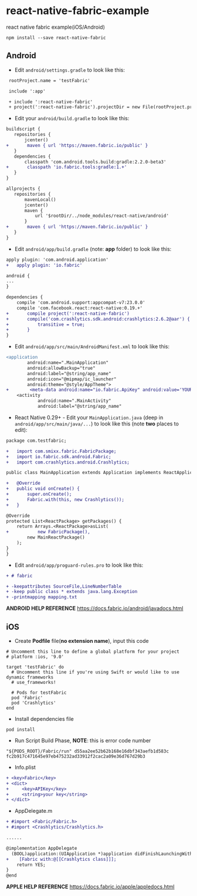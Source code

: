 # react-native-fabric-example
react native fabric example(iOS/Android)

 ```
 npm install --save react-native-fabric

 ```

## Android

* Edit `android/settings.gradle` to look like this:
 ```diff
  rootProject.name = 'testFabric'

  include ':app'

  + include ':react-native-fabric'
  + project(':react-native-fabric').projectDir = new File(rootProject.projectDir, '../node_modules/react-native-fabric/android')
  ```

* Edit your `android/build.gradle` to look like this:

 ```diff
buildscript {
    repositories {
        jcenter()
+       maven { url 'https://maven.fabric.io/public' }
    }
    dependencies {
        classpath 'com.android.tools.build:gradle:2.2.0-beta3'
+       classpath 'io.fabric.tools:gradle:1.+'
    }
}

allprojects {
    repositories {
        mavenLocal()
        jcenter()
        maven {
            url '$rootDir/../node_modules/react-native/android'
        }
+       maven { url 'https://maven.fabric.io/public' }
    }
}
```

* Edit `android/app/build.gradle` (note: **app** folder) to look like this:

```diff
apply plugin: 'com.android.application'
+   apply plugin: 'io.fabric'

android {
...
}

dependencies {
    compile 'com.android.support:appcompat-v7:23.0.0'
    compile 'com.facebook.react:react-native:0.19.+'
+       compile project(':react-native-fabric')
+       compile('com.crashlytics.sdk.android:crashlytics:2.6.2@aar') {
+           transitive = true;
+       }
}
```

* Edit `android/app/src/main/AndroidManifest.xml` to look like this:

```diff
<application
        android:name=".MainApplication"
        android:allowBackup="true"
        android:label="@string/app_name"
        android:icon="@mipmap/ic_launcher"
        android:theme="@style/AppTheme">
+        <meta-data android:name="io.fabric.ApiKey" android:value='YOUR KEY'/>
    <activity
            android:name=".MainActivity"
            android:label="@string/app_name"
```

* React Native 0.29+ - Edit your `MainApplication.java` (deep in `android/app/src/main/java/...`) to look like this (note **two** places to edit):

```diff
package com.testfabric;

+   import com.smixx.fabric.FabricPackage;
+   import io.fabric.sdk.android.Fabric;
+   import com.crashlytics.android.Crashlytics;

public class MainApplication extends Application implements ReactApplication {

+   @Override
+   public void onCreate() {
+       super.onCreate();
+       Fabric.with(this, new Crashlytics());
+   }

@Override
protected List<ReactPackage> getPackages() {
    return Arrays.<ReactPackage>asList(
+           new FabricPackage(),
        new MainReactPackage()
    );
}
}
```

* Edit `android/app/proguard-rules.pro` to look like this:

```diff
+ # fabric

+ -keepattributes SourceFile,LineNumberTable
+ -keep public class * extends java.lang.Exception
+ -printmapping mapping.txt

```

**ANDROID HELP REFERENCE** https://docs.fabric.io/android/javadocs.html

## iOS
* Create **Podfile** file(**no extension name**), input this code
```
# Uncomment this line to define a global platform for your project
# platform :ios, '9.0'

target 'testFabric' do
  # Uncomment this line if you're using Swift or would like to use dynamic frameworks
  # use_frameworks!

  # Pods for testFabric
  pod 'Fabric'
  pod 'Crashlytics'
end
```

* Install dependencies file
```
pod install
```

* Run Script Build Phase, **NOTE**: this is error code number
```
"${PODS_ROOT}/Fabric/run" d55aa2ee52b62b168e16dbf343aefb1d583c fc2b917c471645e97eb475232ad33912f2cac2a09e36d767d29b3
```

* Info.plist
```diff
+ <key>Fabric</key>
+ <dict>
+     <key>APIKey</key>
+     <string>your key</string>
+ </dict>
```

* AppDelegate.m
```diff
+ #import <Fabric/Fabric.h>
+ #import <Crashlytics/Crashlytics.h>

......

@implementation AppDelegate
  (BOOL)application:(UIApplication *)application didFinishLaunchingWithOptions:(NSDictionary *)launchOptions }
+    [Fabric with:@[[Crashlytics class]]];
    return YES;
}
@end

```

**APPLE HELP REFERENCE** https://docs.fabric.io/apple/appledocs.html